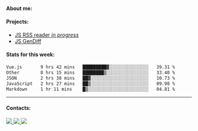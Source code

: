 #### About me:

#### Projects:
- [JS RSS reader *in progress*](https://github.com/GKoil/frontend-project-lvl3)
- [JS GenDiff](https://github.com/GKoil/GenDiff)

#### Stats for this week:
<!--START_SECTION:waka-->

```txt
Vue.js       9 hrs 42 mins   █████████▓░░░░░░░░░░░░░░░   39.31 %
Other        8 hrs 15 mins   ████████▒░░░░░░░░░░░░░░░░   33.40 %
JSON         2 hrs 38 mins   ██▓░░░░░░░░░░░░░░░░░░░░░░   10.73 %
JavaScript   2 hrs 27 mins   ██▒░░░░░░░░░░░░░░░░░░░░░░   09.98 %
Markdown     1 hr 11 mins    █▒░░░░░░░░░░░░░░░░░░░░░░░   04.81 %
```

<!--END_SECTION:waka-->
---
#### Contacts:

<a target='_blank' title='LinkedIn' href="https://www.linkedin.com/in/gkoil/">
  <img src="https://img.shields.io/badge/LinkedIn-0077B5?style=for-the-badge&logo=linkedin&logoColor=white" />
</a>
<a target='_blank' title='Telegram' href="https://t.me/gkoil">
  <img src="https://img.shields.io/badge/Telegram-2CA5E0?style=for-the-badge&logo=telegram&logoColor=white" />
</a>
<a target='_blank' title='Gmail' href="mailto: gk.grigorev@gmail.com">
  <img src="https://img.shields.io/badge/Gmail-D14836?style=for-the-badge&logo=gmail&logoColor=white" />
</a>


